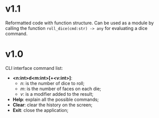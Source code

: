 # v1.1
Reformatted code with function structure.
Can be used as a module by calling the function `roll_dice(cmd:str) -> any` for evaluating a dice command.

# v1.0
CLI interface command list:
* **<n:int>d<m:int>[+<v:int>]**:
    * *n*: is the number of dice to roll;
    * *m*: is the number of faces on each die;
    * *v*: is a modifier added to the result;
* **Help**: explain all the possible commands;
* **Clear**: clear the history on the screen;
* **Exit**: close the application;